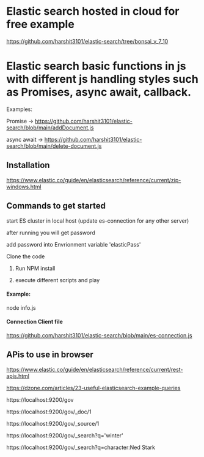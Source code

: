 # Elastic search hosted in cloud for free example
https://github.com/harshit3101/elastic-search/tree/bonsai_v_7_10


# Elastic search basic functions in js with different js handling styles such as Promises, async await, callback.

Examples: 

Promise -> https://github.com/harshit3101/elastic-search/blob/main/addDocument.js

async await -> https://github.com/harshit3101/elastic-search/blob/main/delete-document.js




## Installation 
https://www.elastic.co/guide/en/elasticsearch/reference/current/zip-windows.html

## Commands to get started

start ES cluster in local host (update es-connection for any other server)

after running you will get password 

add password into Envrionment variable 'elasticPass' 

Clone the code

1) Run NPM install

2) execute different scripts and play

#### Example:
node info.js
 

#### Connection Client file
https://github.com/harshit3101/elastic-search/blob/main/es-connection.js

## APis to use in browser

https://www.elastic.co/guide/en/elasticsearch/reference/current/rest-apis.html


https://dzone.com/articles/23-useful-elasticsearch-example-queries

https://localhost:9200/gov

https://localhost:9200/gov/_doc/1

https://localhost:9200/gov/_source/1

https://localhost:9200/gov/_search?q='winter'

https://localhost:9200/gov/_search?q=character:Ned Stark
